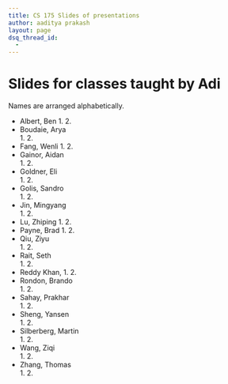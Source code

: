 ```yaml
---
title: CS 175 Slides of presentations
author: aaditya prakash
layout: page
dsq_thread_id:
  - 
---
```


# Slides for classes taught by Adi

Names are arranged alphabetically.

  * Albert, Ben	
    1. 
    2. 
  * Boudaie, Arya	
    1. 
    2. 
  * Fang, Wenli	
    1. 
    2. 
  * Gainor, Aidan	
    1. 
    2. 
  * Goldner, Eli	
    1. 
    2. 
  * Golis, Sandro	
    1. 
    2. 
  * Jin, Mingyang	
    1. 
    2. 
  * Lu, Zhiping	
    1. 
    2. 
  * Payne, Brad	
    1. 
    2. 
  * Qiu, Ziyu	
    1. 
    2. 
  * Rait, Seth	
    1. 
    2. 
  * Reddy Khan, 
    1. 
    2. 
  * Rondon, Brando	
    1. 
    2. 
  * Sahay, Prakhar	
    1. 
    2. 
  * Sheng, Yansen	
    1. 
    2. 
  * Silberberg, Martin	
    1. 
    2. 
  * Wang, Ziqi	
    1. 
    2. 
  * Zhang, Thomas	
    1. 
    2. 
